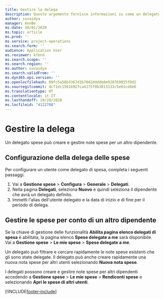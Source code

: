 ```yaml
---
title: Gestire la delega
description: Questo argomento fornisce informazioni su come un delegato di spesa può creare e gestire note spese per un altro dipendente.
author: suvaidya
manager: AnnBe
ms.date: 10/01/2020
ms.topic: article
ms.prod: ''
ms.service: project-operations
ms.search.form: ''
audience: Application User
ms.reviewer: kfend
ms.search.scope: ''
ms.search.region: ''
ms.author: suvaidya
ms.search.validFrom: ''
ms.dyn365.ops.version: ''
ms.openlocfilehash: 09fc5a58b3367d1b70d2ddddb8e920769055f9d2
ms.sourcegitcommit: 4cf1dc1561b92fca4175f0b3813133c5e63ce8e6
ms.translationtype: HT
ms.contentlocale: it-IT
ms.lasthandoff: 10/28/2020
ms.locfileid: "4122708"
---
```

# <a name="manage-delegation"></a>Gestire la delega
Un delegato spese può creare e gestire note spese per un altro dipendente.

## <a name="configuring-expense-delegation"></a>Configurazione della delega delle spese

Per configurare un utente come delegato di spesa, completa i seguenti passaggi. 
1. Vai a **Gestione spese** > **Configura** >  **Generale** > **Delegati**. 
2. Nella pagina **Delegati**, seleziona **Nuovo** e quindi seleziona il dipendente che avrà un delegato definito. 
3. Immetti l'alias dell'utente delegato e la data di inizio e di fine per il periodo di delega.

## <a name="manage-expenses-on-behalf-of-another-employee"></a>Gestire le spese per conto di un altro dipendente

Se la chiave di gestione delle funzionalità **Abilita pagina elenco delegati di spesa** è abilitata, la pagina elenco **Spese delegate a me** sarà disponibile. Vai a **Gestione spese** > **Le mie spese** > **Spese delegate a me**.

Un delegato può filtrare e cercare rapidamente le note spese esistenti che gli sono state delegate. Il delegato può anche creare rapidamente una nuova nota spese per altri utenti selezionando **Nuova nota spese**.

I delegati possono creare e gestire note spese per altri dipendenti accedendo a **Gestione spese** > **Le mie spese** > **Rendiconti spese** e selezionando **Apri le spese di altri utenti**.


[!INCLUDE[footer-include](../includes/footer-banner.md)]